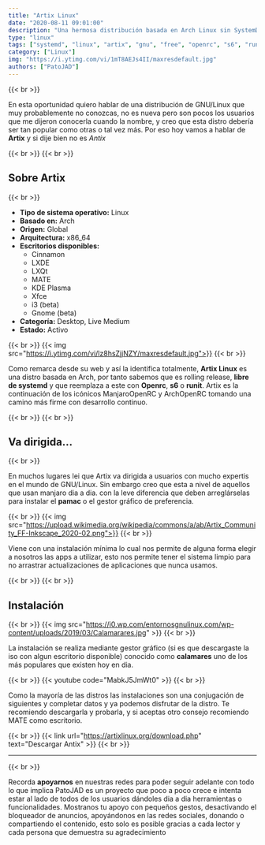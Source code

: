 ```yaml
---
title: "Artix Linux"
date: "2020-08-11 09:01:00"
description: "Una hermosa distribución basada en Arch Linux sin SystemD y Altamente ligera"
type: "linux"
tags: ["systemd", "linux", "artix", "gnu", "free", "openrc", "s6", "runit", "arch", "manjaro"]
category: ["Linux"]
img: "https://i.ytimg.com/vi/1mT8AEJs4II/maxresdefault.jpg"
authors: ["PatoJAD"]
---
```


{{< br >}}

En esta oportunidad quiero hablar de una distribución de GNU/Linux que muy probablemente no conozcas, no es nueva pero son pocos los usuarios que me dijeron conocerla cuando la nombre, y creo que esta distro debería ser tan popular como otras o tal vez más. Por eso hoy vamos a hablar de **Artix** y si dije bien no es *Antix*

{{< br >}}
{{< br >}}

## Sobre Artix

{{< br >}}

* **Tipo de sistema operativo:** Linux
* **Basado en:** Arch
* **Origen:** Global
* **Arquitectura:** x86_64
* **Escritorios disponibles:**
    - Cinnamon
    - LXDE
    - LXQt
    - MATE
    - KDE Plasma
    - Xfce
    - i3 (beta)
    - Gnome (beta)
* **Categoría:** Desktop, Live Medium
* **Estado:** Activo

{{< br >}}
{{< img src="https://i.ytimg.com/vi/lz8hsZjjNZY/maxresdefault.jpg">}}
{{< br >}}

Como remarca desde su web y así la identifica totalmente, **Artix Linux** es una distro basada en Arch, por tanto sabemos que es rolling release, **libre de systemd** y que reemplaza a este con **Openrc**, **s6** o **runit**. Artix es la continuación de los icónicos ManjaroOpenRC y ArchOpenRC tomando una camino más firme con desarrollo continuo.

{{< br >}}
{{< br >}}

## Va dirigida…

{{< br >}}

En muchos lugares lei que Artix va dirigida a usuarios con mucho expertis en el mundo de GNU/Linux. Sin embargo creo que esta a nivel de aquellos que usan manjaro dia a dia. con la leve diferencia que deben arreglárselas para instalar el **pamac** o el gestor gráfico de preferencia.

{{< br >}}
{{< img src="https://upload.wikimedia.org/wikipedia/commons/a/ab/Artix_Community_FF-Inkscape_2020-02.png">}}
{{< br >}}

Viene con una instalación mínima lo cual nos permite de alguna forma elegir a nosotros las apps a utilizar, esto nos permite tener el sistema limpio para no arrastrar actualizaciones de aplicaciones que nunca usamos.

{{< br >}}
{{< br >}}

## Instalación

{{< br >}}
{{< img src="https://i0.wp.com/entornosgnulinux.com/wp-content/uploads/2019/03/Calamarares.jpg" >}}
{{< br >}}

La instalación se realiza mediante gestor gráfico (si es que descargaste la iso con algun escritorio disponible) conocido como **calamares** uno de los más populares que existen hoy en dia.

{{< br >}}
{{< youtube code="MabkJ5JmWt0" >}}
{{< br >}}

Como la mayoría de las distros las instalaciones son una conjugación de siguientes y completar datos y ya podemos disfrutar de la distro. Te recomiendo descargarla y probarla, y si aceptas otro consejo recomiendo MATE como escritorio.

{{< br >}}
{{< link url="https://artixlinux.org/download.php" text="Descargar Antix" >}}
{{< br >}}

---

{{< br >}}

Recorda **apoyarnos** en nuestras redes para poder seguir adelante con todo lo que implica PatoJAD es un proyecto que poco a poco crece e intenta estar al lado de todos de los usuarios dándoles dia a dia herramientas o funcionalidades. Mostranos tu apoyo con pequeños gestos, desactivando el bloqueador de anuncios, apoyándonos en las redes sociales, donando o compartiendo el contenido, esto solo es posible gracias a cada lector y cada persona que demuestra su agradecimiento
